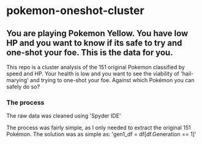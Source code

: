 # pokemon-oneshot-cluster

## You are playing Pokemon Yellow. You have low HP and you want to know if its safe to try and one-shot your foe. This is the data for you.

This repo is a cluster analysis of the 151 original Pokemon classified by speed and HP. Your health is low and you want to see the viability of 'hail-marying' and trying to one-shot your foe. Against which Pokémon you can safely do so?

### The process

The raw data was cleaned using 'Spyder IDE'

The process was fairly simple, as I only needed to extract the original 151 Pokémon.
The solution was as simple as:
'gen1_df = df[df.Generation == 1]'
